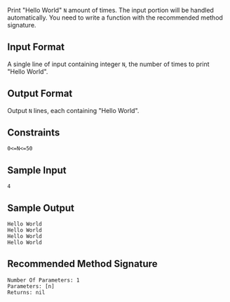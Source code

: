 Print "Hello World" `N` amount of times. The input portion will be handled automatically. You need to write a function with the recommended method signature.

## Input Format

A single line of input containing integer `N`, the number of times to print "Hello World".

## Output Format

Output `N` lines, each containing "Hello World".

## Constraints
`0<=N<=50`

## Sample Input
```
4
```
## Sample Output

```
Hello World
Hello World
Hello World
Hello World
```
## Recommended Method Signature
```
Number Of Parameters: 1
Parameters: [n]
Returns: nil
```
